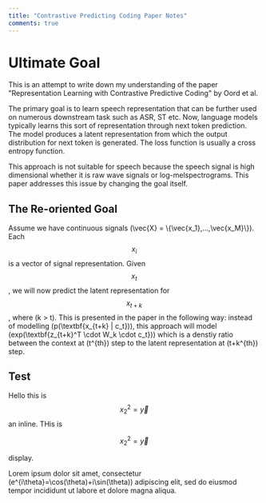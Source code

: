 ```yaml
---  
title: "Contrastive Predicting Coding Paper Notes"  
comments: true 
---  
```

# Ultimate Goal
This is an attempt to write down my understanding of the paper "Representation Learning with Contrastive Predictive Coding" by Oord et al.

The primary goal is to learn speech representation that can be further used on numerous downstream task such as ASR, ST etc. Now, language models typically learns this sort of representation through next token prediction. The model produces a latent representation from which the output distribution for next token is generated. The loss function is usually a cross entropy function. 

This approach is not suitable for speech because the speech signal is high dimensional whether it is raw wave signals or log-melspectrograms. This paper addresses this issue by changing the goal itself.

## The Re-oriented Goal
Assume we have continuous signals \(\vec{X} = \\{\vec{x_1},...,\vec{x_M}\\}\). Each $$x_i$$ is a vector of signal representation. Given $$x_t$$, we will now predict the latent representation for $$x_{t+k}$$, where \(k > t\). This is presented in the paper in the following way: instead of modelling \(p(\textbf{x_{t+k} | c_t})\), this approach will model \(exp(\textbf{z_{t+k}^T \cdot W_k \cdot c_t})\) which is a denstiy ratio between the context at \(t^{th}\) step to the latent representation at \(t+k^{th}\) step.

## Test
Hello this is $$x_2^2 = \vec{y}$$ an inline. THis is 

$$x_2^2 = \vec{y}$$

display.

Lorem ipsum dolor sit amet, consectetur \(e^{i\theta}=\cos(\theta)+i\sin(\theta)\)
adipiscing elit, sed do eiusmod tempor incididunt ut labore et dolore magna aliqua.